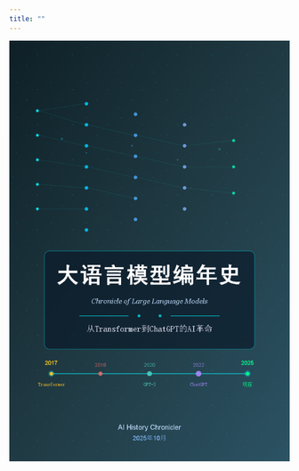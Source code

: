 ```yaml
---
title: ""
---
```


<div style="text-align: center; page-break-after: always;">
  <img src="assets/images/cover-5-complex.png" alt="大语言模型编年史封面" style="max-width: 100%; height: auto; margin: 0 auto; display: block;">
</div>
